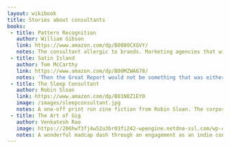 ```yaml
---
layout: wikibook
title: Stories about consultants
books:
 - title: Pattern Recognition
   author: William Gibson
   link: https://www.amazon.com/dp/B000OCXGVY/
   notes: The consultant allergic to brands. Marketing agencies that wield global influence over culture.
 - title: Satin Island
   author: Tom McCarthy
   link: https://www.amazon.com/dp/B00MZWA678/
   notes: 'Then the Great Report would not be something that was either to-come or completed, in-the-past: it would be all now. Present-tense anthropology; anthropology as way-of-life. That was it: Present-Tense Anthropology™; an anthropology that bathed in presence, and in nowness—bathed in it as in a deep, bubbling and nymph-saturated well. And yet … And yet … And yet. The Great Report still had to be composed. That was the deal: with Peyman, with the age. Even if it wasn’t composed in a way that conformed to any previous anthropological model, it nonetheless had, somehow, to find a form. It was all a question of form. What fluid, morphing hybrid could I come up with to be equal to that task? What medium, or media, would it inhabit? Would it tell a story? If so, how, and about what, or whom? If not, how would it all congeal, around what cohere? How could I elevate the photos I had pinned about my walls, the sketches, doodles, musings, all the stuff cached on my hard-drive, the audio-files and diaries not my own—how could I elevate all these from secondary sources to be quantified, sucked dry, then cast away, to primary players in this story, or non-story? Above and beyond this, how could life as lived become transmogrified from field-work into work, the Work?'
 - title: The Sleep Consultant
   author: Robin Sloan
   link: https://www.amazon.com/dp/B01N0Z1EY0
   image: /images/sleepconsultant.jpg
   notes: A one-off print run zine fiction from Robin Sloan. The corporate sleep consultant asleep for 5 years. Now online! <https://desert.glass/archive/sleep-consultant/#text>
 - title: The Art of Gig
   author: Venkatesh Rao
   image: https://206hwf3fj4w52u3br03fi242-wpengine.netdna-ssl.com/wp-content/uploads/2015/03/16panel.png
   notes: A wonderful madcap dash through an engagement as an indie consultant deploying <em>Structured Conversation Operations</em> and encountering McKinsey (who come in like a SWAT team). Love it. Read it here <https://www.ribbonfarm.com/2015/03/19/the-art-of-gig/>
---
```

